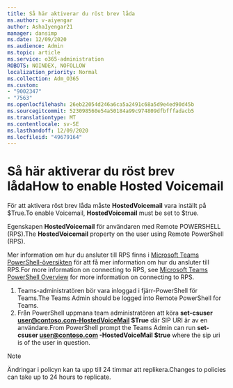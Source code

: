 ```yaml
---
title: Så här aktiverar du röst brev låda
ms.author: v-aiyengar
author: AshaIyengar21
manager: dansimp
ms.date: 12/09/2020
ms.audience: Admin
ms.topic: article
ms.service: o365-administration
ROBOTS: NOINDEX, NOFOLLOW
localization_priority: Normal
ms.collection: Adm_O365
ms.custom:
- "9002347"
- "7563"
ms.openlocfilehash: 26eb22054d246a6ca5a2491c68a5d9e4ed90d45b
ms.sourcegitcommit: 523098560e54a50184a99c974809dfbfffadacb5
ms.translationtype: MT
ms.contentlocale: sv-SE
ms.lasthandoff: 12/09/2020
ms.locfileid: "49679164"
---
```

# <a name="how-to-enable-hosted-voicemail"></a><span data-ttu-id="beeb6-102">Så här aktiverar du röst brev låda</span><span class="sxs-lookup"><span data-stu-id="beeb6-102">How to enable Hosted Voicemail</span></span>

<span data-ttu-id="beeb6-103">För att aktivera röst brev låda måste **HostedVoicemail** vara inställt på $True.</span><span class="sxs-lookup"><span data-stu-id="beeb6-103">To enable Voicemail, **HostedVoicemail** must be set to $true.</span></span>

<span data-ttu-id="beeb6-104">Egenskapen **HostedVoicemail** för användaren med Remote POWERSHELL (RPS).</span><span class="sxs-lookup"><span data-stu-id="beeb6-104">The **HostedVoicemail** property on the user using Remote PowerShell (RPS).</span></span>

<span data-ttu-id="beeb6-105">Mer information om hur du ansluter till RPS finns i [Microsoft Teams PowerShell-översikten](https://docs.microsoft.com/microsoftteams/teams-powershell-overview) för att få mer information om hur du ansluter till RPS.</span><span class="sxs-lookup"><span data-stu-id="beeb6-105">For more information on connecting to RPS, see [Microsoft Teams PowerShell Overview](https://docs.microsoft.com/microsoftteams/teams-powershell-overview) for more information on connecting to RPS.</span></span>

1. <span data-ttu-id="beeb6-106">Teams-administratören bör vara inloggad i fjärr-PowerShell för Teams.</span><span class="sxs-lookup"><span data-stu-id="beeb6-106">The Teams Admin should be logged into Remote PowerShell for Teams.</span></span>
1. <span data-ttu-id="beeb6-107">Från PowerShell uppmana team administratören att köra **set-csuser user@contoso.com-HostedVoiceMail $True** där SIP URI är av en användare.</span><span class="sxs-lookup"><span data-stu-id="beeb6-107">From PowerShell prompt the Teams Admin can run **set-csuser user@contoso.com -HostedVoiceMail $true** where the sip uri is of the user in question.</span></span>

> [!NOTE]
> <span data-ttu-id="beeb6-108">Ändringar i policyn kan ta upp till 24 timmar att replikera.</span><span class="sxs-lookup"><span data-stu-id="beeb6-108">Changes to policies can take up to 24 hours to replicate.</span></span>